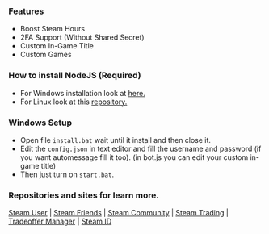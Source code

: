 ### Features
- Boost Steam Hours
- 2FA Support (Without Shared Secret)
- Custom In-Game Title 
- Custom Games

### How to install NodeJS (Required)
- For Windows installation look at [here.](https://nodejs.org/en/download/)
- For Linux look at this [repository.](https://github.com/nvm-sh/nvm)

### Windows Setup
- Open file `install.bat` wait until it install and then close it.
- Edit the `config.json` in text editor and fill the username and password (if you want automessage fill it too). (in bot.js you can edit your custom in-game title)
- Then just turn on `start.bat`.

### Repositories and sites for learn more.
[Steam User](https://www.npmjs.com/package/steam-user) | [Steam Friends](https://github.com/seishun/node-steam/tree/master/lib/handlers/friends) | [Steam Community](https://github.com/DoctorMcKay/node-steamcommunity/wiki/SteamCommunity) | [Steam Trading](https://github.com/seishun/node-steam/tree/master/lib/handlers/trading) | [Tradeoffer Manager](https://github.com/DoctorMcKay/node-steam-tradeoffer-manager/wiki/TradeOfferManager) | [Steam ID](https://www.npmjs.com/package/steamid)

